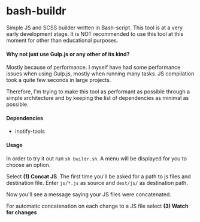 # bash-buildr
Simple JS and SCSS builder written in Bash-script. This tool is at a very early development stage. It is NOT recommended to use this tool at this moment for other than educational purposes.

#### Why not just use Gulp.js or any other of its kind?
Mostly because of performance. I myself have had some performance issues when using Gulp.js, mostly when running many tasks. JS compilation took a quite few seconds in large projects. 

Therefore, I'm trying to make this tool as performant as possible through a simple architecture and by keeping the list of dependencies as minimal as possible.

#### Dependencies
- inotify-tools

#### Usage
In order to try it out run ```sh buildr.sh```. A menu will be displayed for you to choose an option. 

Select **(1) Concat JS**. The first time you'll be asked for a path to js files and destination file. Enter `js/*.js` as source and `dest/js/` as destination path. 

Now you'll see a message saying your JS files were concatenated. 

For automatic concatenation on each change to a JS file select **(3) Watch for changes**
